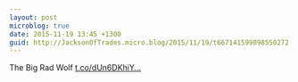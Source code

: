 ```yaml
---
layout: post
microblog: true
date: 2015-11-19 13:45 +1300
guid: http://JacksonOfTrades.micro.blog/2015/11/19/t667141599898550272.html
---
```

The Big Rad Wolf [t.co/dUn6DKhiY...](https://t.co/dUn6DKhiYI)

